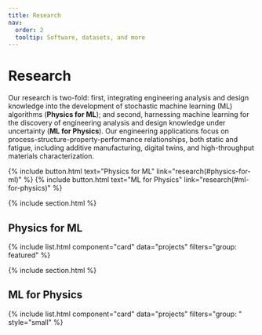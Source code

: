 ```yaml
---
title: Research
nav:
  order: 2
  tooltip: Software, datasets, and more
---
```


# Research

Our research is two-fold: first, integrating engineering analysis and design knowledge into the development of stochastic machine learning (ML) algorithms (**Physics for ML**); and second, harnessing machine learning for the discovery of engineering analysis and design knowledge under uncertainty (**ML for Physics**). Our engineering applications focus on process-structure-property-performance relationships, both static and fatigue, including additive manufacturing, digital twins, and high-throughput materials characterization.

{% include button.html text="Physics for ML" link="research(#physics-for-ml)" %}
{% include button.html text="ML for Physics" link="research(#ml-for-physics)" %}


{% include section.html %}

## Physics for ML

{% include list.html component="card" data="projects" filters="group: featured" %}

{% include section.html %}

## ML for Physics

{% include list.html component="card" data="projects" filters="group: " style="small" %}
